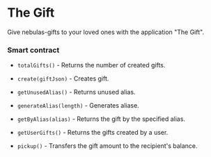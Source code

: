 # The Gift
Give nebulas-gifts to your loved ones with the application "The Gift".

### Smart contract

- `totalGifts()` - Returns the number of created gifts.

- `create(giftJson)` - Creates gift.

- `getUnusedAlias()` - Returns unused alias.

- `generateAlias(length)` - Generates aliase.

- `getByAlias(alias)` - Returns the gift by the specified alias.

- `getUserGifts()` - Returns the gifts created by a user.

- `pickup()` - Transfers the gift amount to the recipient's balance.
